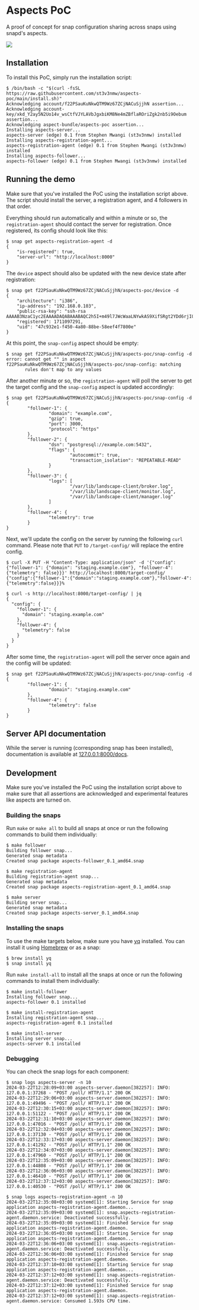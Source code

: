 # Aspects PoC

A proof of concept for snap configuration sharing across snaps using snapd's aspects.

<img src="assets/img/design.png" />

## Installation

To install this PoC, simply run the installation script:

```console
$ /bin/bash -c "$(curl -fsSL https://raw.githubusercontent.com/st3v3nmw/aspects-poc/main/install.sh)"
Acknowledging account/f22PSauKuNkwQTM9Wz67ZCjNACuSjjhN assertion...
Acknowledging account-key/xkd_Y2ay5N2Uo14v_wsCtfVJYLAVbJgxbiKM8Ne4mZBflaROriZgk2nb5i9Oebum assertion...
Acknowledging aspect-bundle/aspects-poc assertion...
Installing aspects-server...
aspects-server (edge) 0.1 from Stephen Mwangi (st3v3nmw) installed
Installing aspects-registration-agent...
aspects-registration-agent (edge) 0.1 from Stephen Mwangi (st3v3nmw) installed
Installing aspects-follower...
aspects-follower (edge) 0.1 from Stephen Mwangi (st3v3nmw) installed
```

## Running the demo

Make sure that you've installed the PoC using the installation script above. The script should install the server, a registration agent, and 4 followers in that order.

Everything should run automatically and within a minute or so, the `registration-agent` should contact the server for registration. Once registered, its config should look like this:

```console
$ snap get aspects-registration-agent -d
{
    "is-registered": true,
    "server-url": "http://localhost:8000"
}
```

The `device` aspect should also be updated with the new device state after registration:

```console
$ snap get f22PSauKuNkwQTM9Wz67ZCjNACuSjjhN/aspects-poc/device -d
{
    "architecture": "i386",
    "ip-address": "192.168.0.103",
    "public-rsa-key": "ssh-rsa AAAAB3NzaC1yc2EAAAADAQABAAABAQC2h5I+m49l7JWcWaaLNYwkAS9XifSRgt2YDd6rjI0I0xRy0nHfaUnEsgybyD+HWhQ7NUOBBWJYxvauZqgo0cBdEGWa8B7nS7GOwSixkzkk74GNdazgMhkvYNDLsrf/pKld1YfBJMYSg0gPM/0M39DUO48Hipk4NzFHsWL3txi3li1t87KlFZz6qrY0wg5j8rXPIF3mRluwJWKqMGUDBDSAj1gx4p/rsNFwvaLrakJZSant4ynCca+sGn41XMjZci/MVD7HhSM9TDK+SBn6VTfN0EsxQMLljNApYNxpjvG0vKgT/Hq+LU9ochD8yAn+vJmtO9sXHawM0frl536cre8N",
    "registered": 1711097291,
    "uid": "47c932e1-f450-4a80-88be-58eef4f7800e"
}
```

At this point, the `snap-config` aspect should be empty:

```console
$ snap get f22PSauKuNkwQTM9Wz67ZCjNACuSjjhN/aspects-poc/snap-config -d
error: cannot get "" in aspect f22PSauKuNkwQTM9Wz67ZCjNACuSjjhN/aspects-poc/snap-config: matching
       rules don't map to any values
```

After another minute or so, the `registration-agent` will poll the server to get the target config and the `snap-config` aspect is updated accordingly:

```console
$ snap get f22PSauKuNkwQTM9Wz67ZCjNACuSjjhN/aspects-poc/snap-config -d
{
        "follower-1": {
                "domain": "example.com",
                "gzip": true,
                "port": 3000,
                "protocol": "https"
        },
        "follower-2": {
                "dsn": "postgresql://example.com:5432",
                "flags": {
                        "autocommit": true,
                        "transaction_isolation": "REPEATABLE-READ"
                }
        },
        "follower-3": {
                "logs": [
                        "/var/lib/landscape-client/broker.log",
                        "/var/lib/landscape-client/monitor.log",
                        "/var/lib/landscape-client/manager.log"
                ]
        },
        "follower-4": {
                "telemetry": true
        }
}
```

Next, we'll update the config on the server by running the following `curl` command. Please note that `PUT` to `/target-config/` will replace the entire config.

```console
$ curl -X PUT -H "Content-Type: application/json" -d '{"config": {"follower-1": {"domain": "staging.example.com"}, "follower-4": {"telemetry": false}}}' http://localhost:8000/target-config/
{"config":{"follower-1":{"domain":"staging.example.com"},"follower-4":{"telemetry":false}}}%

$ curl -s http://localhost:8000/target-config/ | jq
{
  "config": {
    "follower-1": {
      "domain": "staging.example.com"
    },
    "follower-4": {
      "telemetry": false
    }
  }
}
```

After some time, the `registration-agent` will poll the server once again and the config will be updated:

```console
$ snap get f22PSauKuNkwQTM9Wz67ZCjNACuSjjhN/aspects-poc/snap-config -d
{
        "follower-1": {
                "domain": "staging.example.com"
        },
        "follower-4": {
                "telemetry": false
        }
}
```

## Server API documentation

While the server is running (corresponding snap has been installed), documentation is available at [127.0.0.1:8000/docs](127.0.0.1:8000/docs).

## Development

Make sure you've installed the PoC using the installation script above to make sure that all assertions are acknowledged and experimental features like aspects are turned on.

### Building the snaps

Run `make` or `make all` to build all snaps at once or run the following commands to build them individually:

```console
$ make follower
Building follower snap...
Generated snap metadata
Created snap package aspects-follower_0.1_amd64.snap

$ make registration-agent
Building registration-agent snap...
Generated snap metadata
Created snap package aspects-registration-agent_0.1_amd64.snap

$ make server
Building server snap...
Generated snap metadata
Created snap package aspects-server_0.1_amd64.snap
```

### Installing the snaps

To use the make targets below, make sure you have [yq](https://github.com/mikefarah/yq) installed. You can install it using [Homebrew](https://brew.sh/) or as a snap:

```console
$ brew install yq
$ snap install yq
```

Run `make install-all` to install all the snaps at once or run the following commands to install them individually:

```console
$ make install-follower
Installing follower snap...
aspects-follower 0.1 installed

$ make install-registration-agent
Installing registration-agent snap...
aspects-registration-agent 0.1 installed

$ make install-server
Installing server snap...
aspects-server 0.1 installed
```

### Debugging

You can check the snap logs for each component:

```console
$ snap logs aspects-server -n 10
2024-03-22T12:28:09+03:00 aspects-server.daemon[382257]: INFO:     127.0.0.1:37268 - "POST /poll/ HTTP/1.1" 200 OK
2024-03-22T12:29:06+03:00 aspects-server.daemon[382257]: INFO:     127.0.0.1:49496 - "POST /poll/ HTTP/1.1" 200 OK
2024-03-22T12:30:15+03:00 aspects-server.daemon[382257]: INFO:     127.0.0.1:51122 - "POST /poll/ HTTP/1.1" 200 OK
2024-03-22T12:31:10+03:00 aspects-server.daemon[382257]: INFO:     127.0.0.1:47016 - "POST /poll/ HTTP/1.1" 200 OK
2024-03-22T12:32:04+03:00 aspects-server.daemon[382257]: INFO:     127.0.0.1:37130 - "POST /poll/ HTTP/1.1" 200 OK
2024-03-22T12:33:17+03:00 aspects-server.daemon[382257]: INFO:     127.0.0.1:41292 - "POST /poll/ HTTP/1.1" 200 OK
2024-03-22T12:34:07+03:00 aspects-server.daemon[382257]: INFO:     127.0.0.1:47960 - "POST /poll/ HTTP/1.1" 200 OK
2024-03-22T12:35:09+03:00 aspects-server.daemon[382257]: INFO:     127.0.0.1:44808 - "POST /poll/ HTTP/1.1" 200 OK
2024-03-22T12:36:06+03:00 aspects-server.daemon[382257]: INFO:     127.0.0.1:46410 - "POST /poll/ HTTP/1.1" 200 OK
2024-03-22T12:37:12+03:00 aspects-server.daemon[382257]: INFO:     127.0.0.1:40530 - "POST /poll/ HTTP/1.1" 200 OK

$ snap logs aspects-registration-agent -n 10
2024-03-22T12:35:08+03:00 systemd[1]: Starting Service for snap application aspects-registration-agent.daemon...
2024-03-22T12:35:09+03:00 systemd[1]: snap.aspects-registration-agent.daemon.service: Deactivated successfully.
2024-03-22T12:35:09+03:00 systemd[1]: Finished Service for snap application aspects-registration-agent.daemon.
2024-03-22T12:36:05+03:00 systemd[1]: Starting Service for snap application aspects-registration-agent.daemon...
2024-03-22T12:36:06+03:00 systemd[1]: snap.aspects-registration-agent.daemon.service: Deactivated successfully.
2024-03-22T12:36:06+03:00 systemd[1]: Finished Service for snap application aspects-registration-agent.daemon.
2024-03-22T12:37:10+03:00 systemd[1]: Starting Service for snap application aspects-registration-agent.daemon...
2024-03-22T12:37:12+03:00 systemd[1]: snap.aspects-registration-agent.daemon.service: Deactivated successfully.
2024-03-22T12:37:12+03:00 systemd[1]: Finished Service for snap application aspects-registration-agent.daemon.
2024-03-22T12:37:12+03:00 systemd[1]: snap.aspects-registration-agent.daemon.service: Consumed 1.593s CPU time.
```
